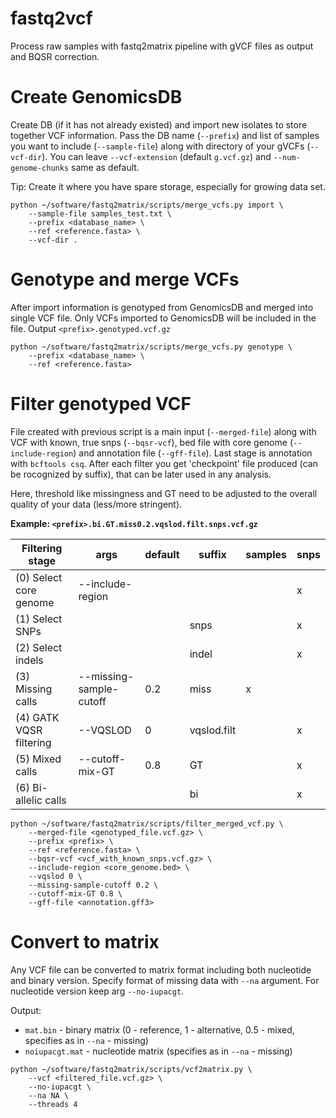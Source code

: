  # fastq2vcf

Process raw samples with fastq2matrix pipeline with gVCF files as output and BQSR correction.
 
 # Create GenomicsDB
 Create DB (if it has not already existed) and import new isolates to store together VCF information. Pass the DB name (`--prefix`) and list of samples you want to include (`--sample-file`) along with directory of your gVCFs (`​--vcf-dir`). ​You can leave `--vcf-extension` (default `g.vcf.gz`) and `--num-genome-chunks`​ same as default.

Tip: Create it where you have spare storage, especially for growing data set.

```
python ~/software/fastq2matrix/scripts/merge_vcfs.py import \
    --sample-file samples_test.txt \
    --prefix <database_name> \
    --ref <reference.fasta> \
    --vcf-dir .
```

# Genotype and merge VCFs
After import information is genotyped from GenomicsDB and merged into single VCF file. Only VCFs imported to GenomicsDB will be included in the file. Output `<prefix>.genotyped.vcf.gz`

```
python ~/software/fastq2matrix/scripts/merge_vcfs.py genotype \
    --prefix <database_name> \
    --ref <reference.fasta>
```


# Filter genotyped VCF
File created with previous script is a main input (`--merged-file`) along with VCF with known, true snps (`​--bqsr-vcf`), bed file with core genome (`--include-region`) and annotation file (`--gff-file`). Last stage is annotation with `bcftools csq`. After each filter you get 'checkpoint' file produced (can be rocognized by suffix), that can be later used in any analysis.

Here, threshold like missingness and GT need to be adjusted to the overall quality of your data (less/more stringent).

__Example: `<prefix>.bi.GT.miss0.2.vqslod.filt.snps.vcf.gz`__

Filtering stage | args | default | suffix | samples | snps |
--- | --- | --- | --- | --- | --- |
(0) Select core genome | --include-region | | | | x|
(1) Select SNPs | | | snps |  | x |
(2) Select indels | | | indel |  | x |
(3) Missing calls | --missing-sample-cutoff | 0.2 | miss | x | |
(4) GATK VQSR filtering | --VQSLOD | 0 | vqslod.filt |  | x |
(5) Mixed calls | --cutoff-mix-GT | 0.8 | GT |  | x |
(6) Bi-allelic calls |  | | bi |  | x |


```
python ~/software/fastq2matrix/scripts/filter_merged_vcf.py \
    --merged-file <genotyped_file.vcf.gz> \
    --prefix <prefix> \
    --ref <reference.fasta> \
    --bqsr-vcf <vcf_with_known_snps.vcf.gz> \
    --include-region <core_genome.bed> \
    --vqslod 0 \
    --missing-sample-cutoff 0.2 \
    --cutoff-mix-GT 0.8 \
    --gff-file <annotation.gff3>
```

# Convert to matrix
Any VCF file can be converted to matrix format including both nucleotide and binary version. Specify format of missing data with `--na` argument. For nucleotide version keep arg `--no-iupacgt`.

Output:
* `mat.bin` - binary matrix (0 - reference, 1 - alternative, 0.5 - mixed, specifies as in `--na` - missing)
* `noiupacgt.mat` - nucleotide matrix (specifies as in `--na` - missing)

```
python ~/software/fastq2matrix/scripts/vcf2matrix.py \
    --vcf <filtered_file.vcf.gz> \
    --no-iupacgt \
    --na NA \
    --threads 4
```